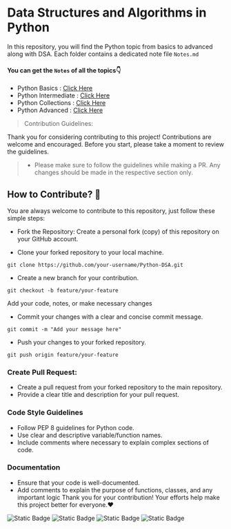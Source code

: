 # Data Structures and Algorithms in Python
In this  repository, you will find the Python topic from basics to advanced along with DSA. Each folder contains a dedicated note file `Notes.md`

#### You can get the `Notes` of all the topics👇
- Python Basics : [Click Here](https://github.com/iammanishk/Python-DSA/blob/main/Code/01_Basics/NOTES.md)
- Python Intermediate : [Click Here](https://github.com/iammanishk/Python-DSA/blob/main/Code/02_Intermediate/NOTES.md)
- Python Collections : [Click Here](https://github.com/iammanishk/Python-DSA/blob/main/Code/02_Intermediate/Python_Collection/NOTES.md)
- Python Advanced : [Click Here](https://github.com/iammanishk/Python-DSA/blob/main/Code/03_Advanced/Notes.md)


> Contribution Guidelines:

Thank you for considering contributing to this project! Contributions are welcome and encouraged. Before you start, please take a moment to review the guidelines.

> - Please make sure to follow the guidelines while making a PR. Any changes should be made in the respective section only.


## How to Contribute? 🤔
You are always welcome to contribute to this repository, just follow these simple steps:

- Fork the Repository: Create a personal fork (copy) of this repository on your GitHub account.

- Clone your forked repository to your local machine.

```
git clone https://github.com/your-username/Python-DSA.git
```

- Create a new branch for your contribution.
```
git checkout -b feature/your-feature
```
Add your code, notes, or make necessary changes
- Commit your changes with a clear and concise commit message.
```
git commit -m "Add your message here"
```
- Push your changes to your forked repository.
```
git push origin feature/your-feature
```
### Create Pull Request:
- Create a pull request from your forked repository to the main repository.
- Provide a clear title and description for your pull request.

### Code Style Guidelines
- Follow PEP 8 guidelines for Python code.
- Use clear and descriptive variable/function names.    
- Include comments where necessary to explain complex sections of code.
### Documentation
- Ensure that your code is well-documented.
- Add comments to explain the purpose of functions, classes, and any important logic
Thank you for your contribution! Your efforts help make this project better for everyone.❤️

![Static Badge](https://img.shields.io/badge/%20follow%20me-follow%20me?style=for-the-badge&logo=x&color=black&link=https%3A%2F%2Ftwitter.com%2FManishYadhuvan6)
![Static Badge](https://img.shields.io/badge/%20get%20connect-follow%20me?style=for-the-badge&logo=linkedin&color=%230A66C2&link=https%3A%2F%2Fwww.linkedin.com%2Fin%2Fmanish-go-profile%2F)
![Static Badge](https://img.shields.io/badge/u_manny-follow%20me?style=for-the-badge&logo=discord&color=%20%09%237289da&link=https%3A%2F%2Fdiscord.com%2Fchannels%2F%40me)
![Static Badge](https://img.shields.io/badge/%40damascus_sword-follow%20me?style=for-the-badge&logo=instagram&color=%23F77737&link=https%3A%2F%2Fwww.instagram.com%2F_damascus_sword%2F)

